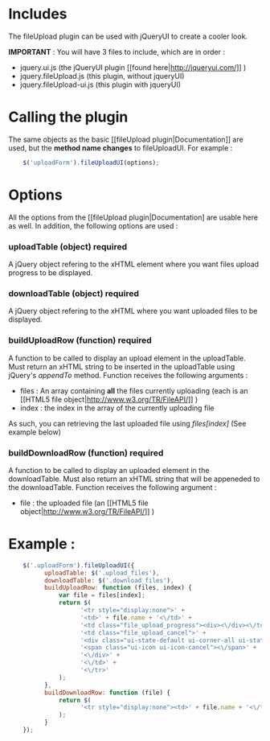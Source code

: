 # Includes

The fileUpload plugin can be used with jQueryUI to create a cooler look. 

**IMPORTANT** : You will have 3 files to include, which are in order : 

* jquery.ui.js (the jQueryUI plugin [[found here|http://jqueryui.com/]] )
* jquery.fileUpload.js (this plugin, without jqueryUI)
* jquery.fileUpload-ui.js (this plugin with jqueryUI)


# Calling the plugin

The same objects as the basic [[fileUpload plugin|Documentation]] are used, but the **method name changes** to fileUploadUI. For example : 

```js
    $('uploadForm').fileUploadUI(options);
```


# Options

All the options from the [[fileUpload plugin|Documentation] are usable here as well. In addition, the following options are used : 

### uploadTable (object) **required**

A jQuery object refering to the xHTML element where you want files upload progress to be displayed. 

### downloadTable (object) **required**

A jQuery object refering to the xHTML where you want uploaded files to be displayed.

### buildUploadRow (function) **required**

A function to be called to display an upload element in the uploadTable. Must return an xHTML string to be inserted in the uploadTable using jQuery's *appendTo* method. Function receives the following arguments : 

* files : An array containing **all** the files currently uploading (each is an [[HTML5 file object|http://www.w3.org/TR/FileAPI/]] )
* index : the index in the array of the currently uploading file

As such, you can retrieving the last uploaded file using *files[index]* (See example below)

### buildDownloadRow (function) **required**

A function to be called to display an uploaded element in the downloadTable. Must also return an xHTML string that will be appeneded to the downloadTable. Function receives the following argument : 

* file : the uploaded file (an [[HTML5 file object|http://www.w3.org/TR/FileAPI/]] )


# Example : 

```js
    $('.uploadForm').fileUploadUI({
          uploadTable: $('.upload_files'),
          downloadTable: $('.download_files'),
          buildUploadRow: function (files, index) {
              var file = files[index];
              return $(
                    '<tr style="display:none">' +
                    '<td>' + file.name + '<\/td>' +
                    '<td class="file_upload_progress"><div><\/div><\/td>' +
                    '<td class="file_upload_cancel">' +
                    '<div class="ui-state-default ui-corner-all ui-state-hover" title="Cancel">' +
                    '<span class="ui-icon ui-icon-cancel"><\/span>' +
                    '<\/div>' +
                    '<\/td>' +
                    '<\/tr>'
              );
          },
          buildDownloadRow: function (file) {
              return $(
                    '<tr style="display:none"><td>' + file.name + '<\/td><\/tr>'
              );
          }
    });
```